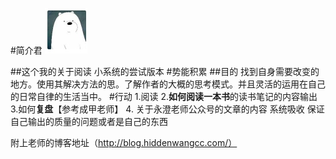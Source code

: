 #简介君
![](./_image/2017-02-19-10-24-27.jpg)

##这个我的关于阅读 小系统的尝试版本
#势能积累
##目的
找到自身需要改变的地方。使用其解决方法的思。了解作者的大概的思考模式。并且灵活的运用在自己的日常自律的生活当中。
#行动
1.阅读
2.**如何阅读一本书**的读书笔记的内容输出
3.如何**复盘**【参考成甲老师】
4. 关于永澄老师公众号的文章的内容 系统吸收
保证自己输出的质量的问题或者是自己的东西



附上老师的博客地址（http://blog.hiddenwangcc.com/）






